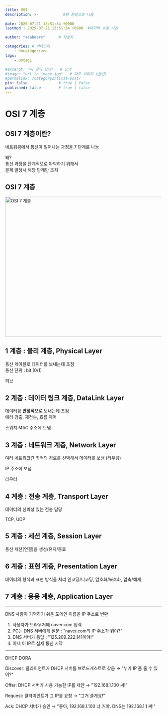 ```yaml
---
title: OSI
description: >-           #한 문장으로 나옴
  
date: 2025-07-21 13:51:34 +0900
lastmod : 2025-07-21 13:51:34 +0900  #마지막 수정 시간

author: "seabears"      # 작성자

categories: # 카테고리
    - Uncategorized  
tags: 
    - Untag1

#excerpt: "이 글의 요약"   # 요약
#image: "url_to_image.jpg"   # 대표 이미지 (옵션)
#permalink: /category1/first-post/
pin: false              # true | false
published: false        # true | false
---
```



# OSI 7 계층

## OSI 7 계층이란?  
네트워킁에서 통신이 일어나는 과정을 7 단계로 나눔  

왜?  
통신 과정을 단계적으로 파악하기 위해서  
문제 발생시 해당 단계만 조치  

## OSI 7 계층

<img width="917" height="449" alt="OSI 7 계층" src="https://github.com/user-attachments/assets/293fdf3d-1c61-4297-b473-54ec628d7e90" />  



## 1 계층 : 물리 계층, Physical Layer  
통신 케이블로 데이터를 보내는데 초점  
통신 단위 : bit (0/1) 

허브

## 2 계층 : 데이터 링크 계층, DataLink Layer  
데이터를 **안정적으로** 보내는데 초점  
에러 검출, 재전송, 흐름 제어  

스위치
MAC 주소에 보냄

## 3 계층 : 네트워크 계층, Network Layer
여러 네트워크간 최적의 경로를 선택해서 데이터를 보냄 (라우팅) 


IP 주소에 보냄

라우터

## 4 계층 : 전송 계층, Transport Layer
데이터의 신뢰성 있는 전송 담당  

TCP, UDP


## 5 계층 : 세션 계층, Session Layer
통신 세션(연결)을 생성/유지/종료

## 6 계층 : 표현 계층, Presentation Layer
데이터의 형식과 표현 방식을 처리
인코딩/디코딩, 암호화/복호화, 압축/해제

## 7 계층 : 응용 계층, Application Layer


---
DNS
사람이 기억하기 쉬운 도메인 이름을 IP 주소로 변환

1. 사용자가 브라우저에 naver.com 입력
2. PC는 DNS 서버에게 질문 : "naver.com의 IP 주소가 뭐야?"
3. DNS 서버가 응답 : "125.209.222.141이야!"
4. 이제 이 IP로 실제 통신 시작

---

DHCP DORA

Discover:
클라이언트가 DHCP 서버를 브로드캐스트로 찾음
→ "누가 IP 좀 줄 수 있어?"

Offer:
DHCP 서버가 사용 가능한 IP를 제안
→ "192.168.1.100 써!"

Request:
클라이언트가 그 IP를 요청
→ "그거 쓸게요!"

Ack:
DHCP 서버가 승인
→ "좋아, 192.168.1.100 너 거야. DNS는 192.168.1.1 써!"